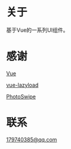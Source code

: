 # 关于

基于Vue的一系列UI组件。

# 感谢

[Vue](https://github.com/vuejs/vue)

[vue-lazyload](https://github.com/hilongjw/vue-lazyload)

[PhotoSwipe](https://github.com/dimsemenov/PhotoSwipe)

# 联系

179740385@qq.com

